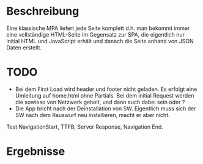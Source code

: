 # Beschreibung
Eine klassische MPA liefert jede Seite komplett d.h. man bekommt immer
eine vollständige HTML-Seite im Gegensatz zur SPA, die eigentlich nur
initial HTML und JavaScript erhält und danach die Seite anhand von JSON
Daten erstellt.

# TODO
- Bei dem First Load wird header und footer nicht geladen. Es erfolgt eine Umleitung auf home.html ohne Partials. Bei dem initial Request werden die sowieso von Netzwerk geholt, und dann auch dabei sein oder ?
- Die App bricht nach der Deinstallation von SW. Eigentlich muss sich der SW nach dem Rauswurf neu installieren, macht er aber nicht. 

Test NavigationStart, TTFB, Server Response, Navigation End.  

# Ergebnisse
